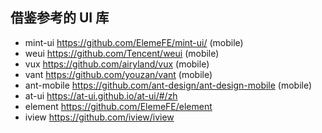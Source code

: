 ## 借鉴参考的 UI 库

* mint-ui https://github.com/ElemeFE/mint-ui/ (mobile)
* weui  https://github.com/Tencent/weui (mobile)
* vux https://github.com/airyland/vux (mobile)
* vant https://github.com/youzan/vant (mobile)
* ant-mobile  https://github.com/ant-design/ant-design-mobile  (mobile)
* at-ui https://at-ui.github.io/at-ui/#/zh
* element https://github.com/ElemeFE/element
* iview https://github.com/iview/iview
